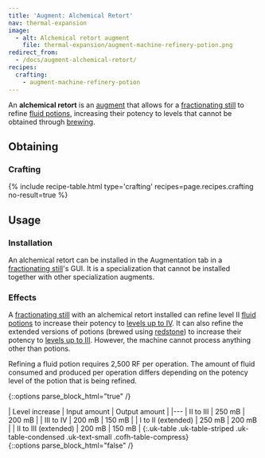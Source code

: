 ```yaml
---
title: 'Augment: Alchemical Retort'
nav: thermal-expansion
image:
  - alt: Alchemical retort augment
    file: thermal-expansion/augment-machine-refinery-potion.png
redirect_from:
  - /docs/augment-alchemical-retort/
recipes:
  crafting:
    - augment-machine-refinery-potion
---
```


An **alchemical retort** is an [augment](/docs/augments/) that allows for a
[fractionating still](/docs/fractionating-still/) to refine [fluid
potions](/docs/potion-fluid/), increasing their potency to levels that cannot be
obtained through [brewing](https://minecraft.gamepedia.com/Brewing).


Obtaining
---------

### Crafting
{% include recipe-table.html type='crafting' recipes=page.recipes.crafting no-result=true %}


Usage
-----

### Installation
An alchemical retort can be installed in the Augmentation tab in a
[fractionating still](/docs/fractionating-still/)'s GUI. It is a specialization
that cannot be installed together with other specialization augments.

### Effects
A [fractionating still](/docs/fractionating-still/) with an alchemical retort
installed can refine level II [fluid potions](/docs/potion-fluid/) to increase
their potency to [levels up to IV](/docs/cofh-core-potions/#stronger-potions).
It can also refine the extended versions of potions (brewed using
[redstone](https://minecraft.gamepedia.com/Redstone)) to increase their potency
to [levels up to III](/docs/cofh-core-potions/#stronger-potions). However, the
machine cannot process anything other than potions.

Refining a fluid potion requires 2,500 RF per operation. The amount of fluid
consumed and produced per operation differs depending on the potency level of
the potion that is being refined.

{::options parse_block_html="true" /}
<div class="uk-overflow-container">
| Level increase | Input amount | Output amount |
|---
| II to III | 250 mB | 200 mB |
| III to IV | 200 mB | 150 mB |
| I to II (extended) | 250 mB | 200 mB |
| II to III (extended) | 200 mB | 150 mB |
{:.uk-table .uk-table-striped .uk-table-condensed .uk-text-small .cofh-table-compress}
</div>
{::options parse_block_html="false" /}
